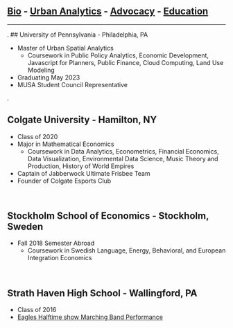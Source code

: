 ## [Bio](/index.md) - [Urban Analytics](/portfolio.md) - [Advocacy](/advocacy.md) - [Education](/education.md) 

---

<img src="images/penn.png?raw=true" width="3in" height="2in"/>
## University of Pennsylvania - Philadelphia, PA
  
- Master of Urban Spatial Analytics
  - Coursework in Public Policy Analytics, Economic Development, Javascript for Planners, Public Finance, Cloud Computing, Land Use Modeling
- Graduating May 2023
- MUSA Student Council Representative 

<img src="images/gate.jpg?raw=true" width="3in" height="2in"/>

## Colgate University - Hamilton, NY

- Class of 2020
- Major in Mathematical Economics
  - Coursework in Data Analytics, Econometrics, Financial Economics, Data Visualization, Environmental Data Science, Music Theory and Production, History of World Empires
- Captain of Jabberwock Ultimate Frisbee Team
- Founder of Colgate Esports Club

<img src="images/see.png?raw=true" width="3in" height="2in"/>
  
## Stockholm School of Economics - Stockholm, Sweden
  
- Fall 2018 Semester Abroad
  - Coursework in Swedish Language, Energy, Behavioral, and European Integration Economics
  
<img src="images/shhs.jpg?raw=true" width="3in" height="2in"/>

## Strath Haven High School - Wallingford, PA
- Class of 2016
- [Eagles Halftime show Marching Band Performance](https://www.youtube.com/watch?v=MP2Nelf25aA&ab_channel=NancyFullam)